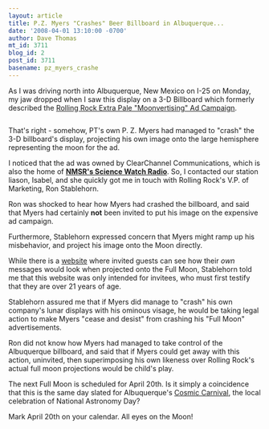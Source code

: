 ```yaml
---
layout: article
title: P.Z. Myers "Crashes" Beer Billboard in Albuquerque...
date: '2008-04-01 13:10:00 -0700'
author: Dave Thomas
mt_id: 3711
blog_id: 2
post_id: 3711
basename: pz_myers_crashe
---
```

As I was driving north into Albuquerque, New Mexico on I-25 on Monday, my jaw dropped when I saw this display on a 3-D Billboard which formerly described the [Rolling Rock Extra Pale "Moonvertising" Ad Campaign](http://www.moonvertising.com).

<img src="http://pandasthumb.org/archives/pzmoon.gif" alt="" />

That's right - somehow, PT's own P. Z. Myers had managed to "crash" the 3-D billboard's display, projecting his own image onto the large hemisphere representing the moon for the ad.

I noticed that the ad was owned by ClearChannel Communications, which is also the home of [**NMSR's Science Watch Radio**](http://web.mac.com/nmsrorg/iWeb/scienceWatch/Home.html).  So, I contacted our station liason, Isabel, and she quickly got me in touch with Rolling Rock's V.P. of Marketing, Ron Stablehorn.

Ron was shocked to hear how Myers had crashed the billboard, and said that Myers had certainly **not** been invited to put his image on the expensive ad campaign.

Furthermore, Stablehorn expressed concern that Myers might ramp up his misbehavior, and project his image onto the Moon directly.  

While there is a [website](http://www.moonvertising.com) where invited guests can see how their _own_ messages would look when projected onto the Full Moon, Stablehorn told me that this website was only intended for invitees, who must first testify that they are over 21 years of age.  

Stablehorn assured me that if Myers did manage to "crash" his own company's lunar displays with his ominous visage, he would be taking legal action to make Myers "cease and desist" from crashing his "Full Moon" advertisements.

Ron did not know how Myers had managed to take control of the Albuquerque billboard, and said that if Myers could get away with this action, uninvited, then superimposing his own likeness over Rolling Rock's actual full moon projections would be child's play.

The next Full Moon is scheduled for April 20th.  Is it simply a coincidence that this is the same day slated for Albuquerque's [Cosmic Carnival](http://www.cosmiccarnival.org/), the local celebration of National Astronomy Day?

Mark April 20th on your calendar.  All eyes on the Moon!
